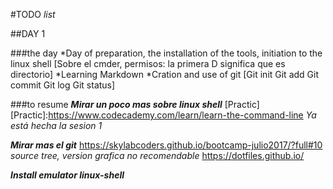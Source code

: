 #TODO _list_

##DAY 1

###the day
    *Day of preparation, the installation of the tools, initiation to the linux shell
        [Sobre el cmder, permisos: la primera D significa que es directorio]
    *Learning Markdown 
    *Cration and use of git
        [Git init
         Git add
         Git commit
         Git log
         Git status]

###to resume
***Mirar un poco mas sobre linux shell***
[Practic]
[Practic]:https://www.codecademy.com/learn/learn-the-command-line
*Ya está hecha la sesion 1*

***Mirar mas el git***
https://skylabcoders.github.io/bootcamp-julio2017/?full#10
*source tree, version grafica no recomendable*
https://dotfiles.github.io/

***Install emulator linux-shell***



